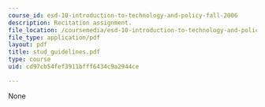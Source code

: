 ```yaml
---
course_id: esd-10-introduction-to-technology-and-policy-fall-2006
description: Recitation assignment.
file_location: /coursemedia/esd-10-introduction-to-technology-and-policy-fall-2006/cd97cb54fef3911bfff6434c9a2944ce_stud_guidelines.pdf
file_type: application/pdf
layout: pdf
title: stud_guidelines.pdf
type: course
uid: cd97cb54fef3911bfff6434c9a2944ce

---
```

None